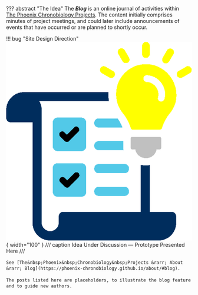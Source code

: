 ??? abstract "The Idea"
    The ***Blog*** is an online journal of activities within [The&nbsp;Phoenix&nbsp;Chronobiology&nbsp;Projects](https://phoenix-chronobiology.github.io/). The content initially comprises minutes of project meetings, and could later include announcements of events that have occurred or are planned to shortly occur.

!!! bug "Site Design Direction"
    ![Idea Under Discussion](images/idea-color.png){ width="100" }
    /// caption
    Idea Under Discussion &mdash; Prototype Presented Here
    ///

    See [The&nbsp;Phoenix&nbsp;Chronobiology&nbsp;Projects &rarr; About &rarr; Blog](https://phoenix-chronobiology.github.io/about/#blog).

    The posts listed here are placeholders, to illustrate the blog feature and to guide new authors.
